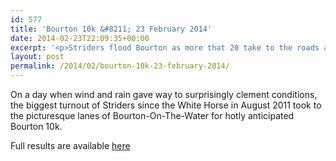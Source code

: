```yaml
---
id: 577
title: 'Bourton 10k &#8211; 23 February 2014'
date: 2014-02-23T22:09:35+00:00
excerpt: '<p>Striders flood Bourton as more that 20 take to the roads alongside the Windrush.</p>'
layout: post
permalink: /2014/02/bourton-10k-23-february-2014/
---
```

On a day when wind and rain gave way to surprisingly clement conditions, the biggest turnout of Striders since the White Horse in August 2011 took to the picturesque lanes of Bourton-On-The-Water for hotly anticipated Bourton 10k.

Full results are available <a href="http://www.racetecresults.com/Results.aspx?CId=16421&RId=2000" target="_blank" rel="nofollow">here</a></p>